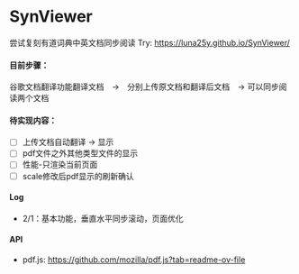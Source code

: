 # SynViewer

尝试复刻有道词典中英文档同步阅读
Try: https://luna25y.github.io/SynViewer/

#### 目前步骤：
谷歌文档翻译功能翻译文档　→　分别上传原文档和翻译后文档　→ 可以同步阅读两个文档

#### 待实现内容：
- [ ] 上传文档自动翻译 -> 显示
- [ ] pdf文件之外其他类型文件的显示
- [ ] 性能-只渲染当前页面
- [ ] scale修改后pdf显示的刷新确认

#### Log
- 2/1：基本功能，垂直水平同步滚动，页面优化

#### API
- pdf.js: https://github.com/mozilla/pdf.js?tab=readme-ov-file
